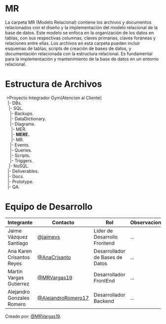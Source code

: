 # MR
La carpeta MR (Modelo Relacional) contiene los archivos y documentos relacionados con el diseño y la implementación del modelo relacional de la base de datos. Este modelo se enfoca en la organización de los datos en tablas, con sus respectivas columnas, claves primarias, claves foráneas y relaciones entre ellas. Los archivos en esta carpeta pueden incluir esquemas de tablas, scripts de creación de bases de datos, y documentación relacionada con la estructura relacional. Es fundamental para la implementación y mantenimiento de la base de datos en un entorno relacional.

# Estructura de Archivos
&nbsp;>Proyecto Integrador Gym(Atencion al Cliente)<br>
&nbsp;&nbsp;|- DBs.<br>
&nbsp;&nbsp;&nbsp;|- SQL.<br>
&nbsp;&nbsp;&nbsp;&nbsp;|- Backups.<br>
&nbsp;&nbsp;&nbsp;&nbsp;|- DataDictionary.<br>
&nbsp;&nbsp;&nbsp;&nbsp;|- Diagrams.<br>
&nbsp;&nbsp;&nbsp;&nbsp;&nbsp;|- MER.<br>
&nbsp;&nbsp;&nbsp;&nbsp;&nbsp;|- **MERE.**<br>
&nbsp;&nbsp;&nbsp;&nbsp;&nbsp;|- MR.<br>
&nbsp;&nbsp;&nbsp;&nbsp;|- Events.<br>
&nbsp;&nbsp;&nbsp;&nbsp;|- Queries.<br>
&nbsp;&nbsp;&nbsp;&nbsp;|- Scripts.<br>
&nbsp;&nbsp;&nbsp;&nbsp;|- Triggers.<br>
&nbsp;&nbsp;&nbsp;|- NoSQL.<br>
&nbsp;&nbsp;|- Deliverables.<br>
&nbsp;&nbsp;|- Docs.<br>
&nbsp;&nbsp;|- Prototype.<br>
&nbsp;&nbsp;|- QA.<br>

# Equipo de Desarrollo

|Integrante|Contacto|Rol|Observaciones|
|----------|--------|---|-------------|
|Jaime Vázquez Santiago|[@jaimevs](https://github.com/jaimevs)|Líder de Desarrollo Frontend|...|
|Ana Karen Crisantos Reyes|[@AnaCrisanto](https://github.com/AnaCrisanto)|Desarrollador de Bases de Datos|...|
|Martin Vargas Gutierrez|[@MRVargas19](https://github.com/MRVargas19)|Desarrollador FrontEnd|...|
|Alejandro Gonzales Romero|[@AlejandroRomero17](https://github.com/AlejandroRomero17)|Desarrollador Backend|...|

Creado por: [@MRVargas19](https://github.com/MRVargas19).










 
